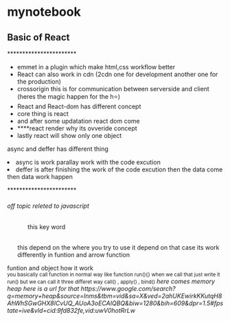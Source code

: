 # mynotebook

<h2>Basic of React </h2>
***********************
<ul>
       <li>emmet in a plugin which make html,css workflow better</li>
       <li>React can also work in cdn (2cdn one for development another one for the production)</li>
       <li>crossorigin this is for communication between serverside and client (heres the magic happen for the h⭐)</li>
       <li>React and React-dom has different concept
          <li>core thing is react </li>
          <li>and after some updatation react dom come</li>
       </li>
       <li>****react render why its ovveride concept </li> 
       <li>lastly react will show only one object</li>
</ul>       

<p>async and deffer has different thing 
       <li>async is work parallay work with the code excution </li>
       <li>deffer is after finishing the work of the code excution then the data come then data work happen </li>
</p>     
***********************
<h6>off topic releted to javascript</h6>
<ul>
       <ol>this key word</ol></br>
       <p>this depend on the where you try to use it depend on that case its work differently in funtion and arrow function</p>
</ul>
<p>
       funtion and object how it work <br/>
       <small>
       you basically call function in normal way like function run(){} when we call that just write it run() but we can call it three differet way call() , apply()        , bind()
       </small>       
       
  <i>
         here comes memory heap 
         here is a url for that <a>https://www.google.com/search?            q=memory+heap&source=lnms&tbm=vid&sa=X&ved=2ahUKEwirkKKutqH8AhWhSGwGHX8ICvUQ_AUoA3oECAIQBQ&biw=1280&bih=609&dpr=1.5#fpstate=ive&vld=cid:9fd832fe,vid:uwV0hotRrLw</a>
  </i>
<p>
       
              



       
       


